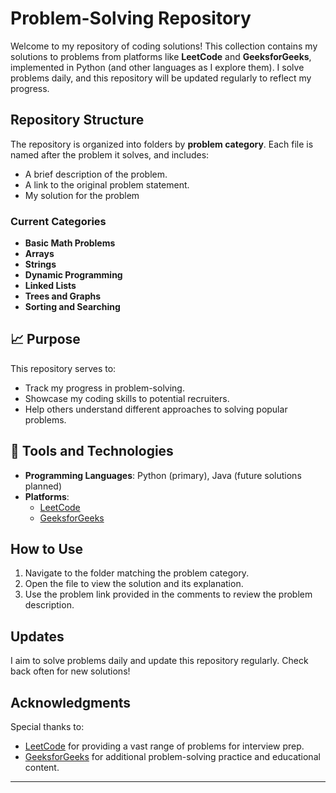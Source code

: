 # Problem-Solving Repository

Welcome to my repository of coding solutions! This collection contains my solutions to problems from platforms like **LeetCode** and **GeeksforGeeks**, implemented in Python (and other languages as I explore them). I solve problems daily, and this repository will be updated regularly to reflect my progress.

## Repository Structure

The repository is organized into folders by **problem category**. Each file is named after the problem it solves, and includes:
- A brief description of the problem.
- A link to the original problem statement.
- My solution for the problem

### Current Categories
- **Basic Math Problems**
- **Arrays**
- **Strings**
- **Dynamic Programming**
- **Linked Lists**
- **Trees and Graphs**
- **Sorting and Searching**

## 📈 Purpose
This repository serves to:
- Track my progress in problem-solving.
- Showcase my coding skills to potential recruiters.
- Help others understand different approaches to solving popular problems.

## 🔧 Tools and Technologies
- **Programming Languages**: Python (primary), Java (future solutions planned)
- **Platforms**: 
  - [LeetCode](https://leetcode.com)
  - [GeeksforGeeks](https://www.geeksforgeeks.org)

## How to Use
1. Navigate to the folder matching the problem category.
2. Open the file to view the solution and its explanation.
3. Use the problem link provided in the comments to review the problem description.

## Updates
I aim to solve problems daily and update this repository regularly. Check back often for new solutions!

## Acknowledgments
Special thanks to:
- [LeetCode](https://leetcode.com) for providing a vast range of problems for interview prep.
- [GeeksforGeeks](https://www.geeksforgeeks.org) for additional problem-solving practice and educational content.

---


